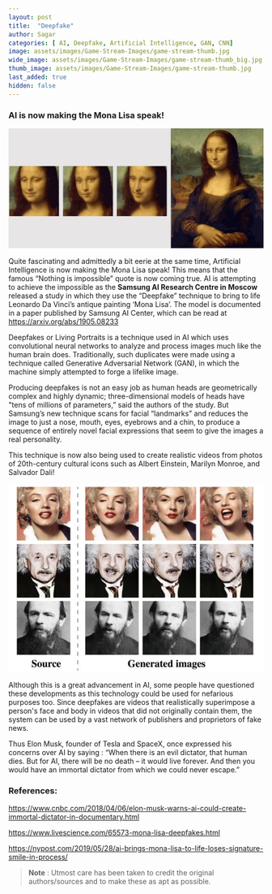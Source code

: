 ```yaml
---
layout: post
title:  "Deepfake"
author: Sagar
categories: [ AI, Deepfake, Artificial Intelligence, GAN, CNN]
image: assets/images/Game-Stream-Images/game-stream-thumb.jpg
wide_image: assets/images/Game-Stream-Images/game-stream-thumb_big.jpg
thumb_image: assets/images/Game-Stream-Images/game-stream-thumb.jpg
last_added: true
hidden: false
---
```


### AI is now making the Mona Lisa speak!


![](https://github.com/PaulSoumik/insight/raw/master/assets/images/deepfake-images/monalisa-1.jpg)

Quite fascinating and admittedly a bit eerie at the same time, Artificial Intelligence is now making the Mona Lisa speak! 
This means that the famous “Nothing is impossible” quote is now coming true. AI is attempting to achieve the impossible as the **Samsung AI Research Centre in Moscow** released a study in which they use the “Deepfake” technique to bring to life  Leonardo Da Vinci’s antique painting ‘Mona Lisa’. 
The model is documented in a paper published by Samsung AI Center, which can be read at <https://arxiv.org/abs/1905.08233>

Deepfakes or Living Portraits is a technique used in AI which uses convolutional neural networks to analyze and process images much like the human brain does. Traditionally, such duplicates were made using a technique called Generative Adversarial Network (GAN), in which the machine simply attempted to forge a lifelike image.

Producing deepfakes is not an easy job as human heads are geometrically complex and highly dynamic; three-dimensional models of heads have "tens of millions of parameters,” said the authors of the study.
But Samsung’s new technique scans for facial “landmarks” and reduces the image to just a nose, mouth, eyes, eyebrows and a chin, to produce a sequence of entirely novel facial expressions that seem to give the images a real personality. 

This technique is now also being used to create realistic videos from photos of 20th-century cultural icons such as Albert Einstein, Marilyn Monroe, and Salvador Dali! 

![](https://github.com/PaulSoumik/insight/raw/master/assets/images/deepfake-images/face-data.jpg)


Although this is a great advancement in AI, some people have questioned these developments as this technology could be used for nefarious purposes too. Since deepfakes are videos that realistically superimpose a person's face and body in videos that did not originally contain them, the system can be used by a vast network of publishers and proprietors of fake news.


Thus Elon Musk, founder of Tesla and SpaceX, once expressed his concerns over AI by saying : 
“When there is an evil dictator, that human dies. But for AI, there will be no death – it would live forever. And then you would have an immortal  dictator from which we could never escape.” 



### References:
<https://www.cnbc.com/2018/04/06/elon-musk-warns-ai-could-create-immortal-dictator-in-documentary.html>

<https://www.livescience.com/65573-mona-lisa-deepfakes.html>

<https://nypost.com/2019/05/28/ai-brings-mona-lisa-to-life-loses-signature-smile-in-process/>

> **Note** :
Utmost care has been taken to credit the original authors/sources and to make these as apt as possible.
